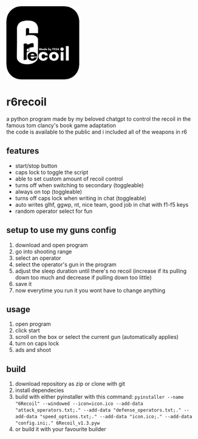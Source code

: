 <img src="/6ecoil.png?raw=true" width="192" />

# r6recoil
a python program made by my beloved chatgpt to control the recoil in the famous tom clancy's book game adaptation\
the code is available to the public and i included all of the weapons in r6

## features
- start/stop button
- caps lock to toggle the script
- able to set custom amount of recoil control
- turns off when switching to secondary (toggleable)
- always on top (toggleable)
- turns off caps lock when writing in chat (toggleable)
- auto writes glhf, ggwp, nt, nice team, good job in chat with f1-f5 keys 
- random operator select for fun

## setup to use my guns config
1. download and open program
2. go into shooting range
3. select an operator
4. select the operator's gun in the program
5. adjust the sleep duration until there's no recoil (increase if its pulling down too much and decrease if pulling down too little)
6. save it
7. now everytime you run it you wont have to change anything

## usage
1. open program
2. click start
3. scroll on the box or select the current gun (automatically applies)
4. turn on caps lock
5. ads and shoot

## build
1. download repository as zip or clone with git
2. install dependecies
3. build with either pyinstaller with this command: `pyinstaller --name "6Recoil" --windowed --icon=icon.ico --add-data "attack_operators.txt;." --add-data "defense_operators.txt;." --add-data "speed_options.txt;." --add-data "icon.ico;." --add-data "config.ini;." 6Recoil_v1.3.pyw`
4. or build it with your favourite builder
